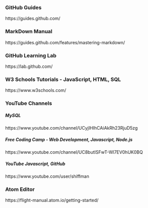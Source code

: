 
<h3>GitHub Guides</h3>
https://guides.github.com/

<h3>MarkDown Manual</h3>
https://guides.github.com/features/mastering-markdown/

<h3>GitHub Learning Lab</h3>
https://lab.github.com/

<h3>W3 Schools Tutorials - JavaScript, HTML, SQL</h3>
https://www.w3schools.com/

<h3>YouTube Channels</h3>
<h5>MySQL</h5>
https://www.youtube.com/channel/UCyjIHIhCAiAkRh23RjuD5zg

<h5>Free Coding Camp - Web Development, Javascript, Node.js</h5>
https://www.youtube.com/channel/UC8butISFwT-Wl7EV0hUK0BQ

<h5>YouTube Javascript, GitHub</h5>
https://www.youtube.com/user/shiffman

<h3>Atom Editor</h3>
https://flight-manual.atom.io/getting-started/

